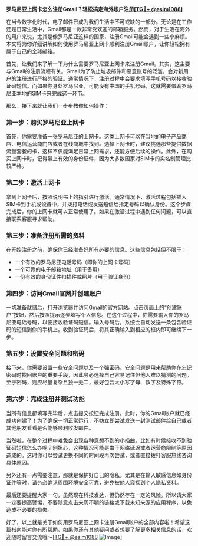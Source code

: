 **罗马尼亚上网卡怎么注册Gmail？轻松搞定海外账户注册[[TG💪+ @esim1088](https://t.me/s/esim1088)]**

在当今数字化时代，电子邮件已成为我们生活中不可或缺的一部分。无论是在工作还是日常生活中，Gmail都是一款非常受欢迎的邮箱服务。然而，对于生活在海外的用户来说，尤其是像罗马尼亚这样的国家，注册Gmail可能会遇到一些小麻烦。本文将为你详细讲解如何使用罗马尼亚上网卡顺利注册Gmail账户，让你轻松拥有属于自己的全球邮箱。

首先，让我们来了解一下为什么需要罗马尼亚上网卡来注册Gmail。其实，这主要与Gmail的注册流程有关。Gmail为了防止垃圾邮件和恶意账号的泛滥，会对新用户的注册进行严格的验证。通常情况下，注册过程中会要求填写手机号码以接收验证码短信。而如果你身处罗马尼亚，可能没有中国的手机号码，这就需要借助罗马尼亚本地的SIM卡来完成这一环节。

那么，接下来就让我们一步步教你如何操作：

### 第一步：购买罗马尼亚上网卡

首先，你需要准备一张罗马尼亚的上网卡。这类上网卡可以在当地的电子产品商店、电信运营商门店或者在线商城中找到。选择上网卡时，建议挑选那些提供数据流量套餐的卡，这样不仅能满足日常上网需求，还能方便后续的操作。此外，在购买上网卡时，记得带上有效的身份证件，因为大多数国家对SIM卡的实名制管理比较严格。

### 第二步：激活上网卡

拿到上网卡后，按照说明书上的指引进行激活。通常情况下，激活过程包括插入SIM卡到手机或设备中，并拨打电话或发送短信给指定号码以确认身份。这个步骤完成后，你的上网卡就可以正常使用了。如果在激活过程中遇到任何问题，可以直接联系客服寻求帮助。

### 第三步：准备注册所需的资料

在开始注册之前，确保你已经准备好所有必要的信息。这些信息包括但不限于：
- 一个有效的罗马尼亚电话号码（即你的上网卡号码）
- 一个可靠的电子邮箱地址（用于备用）
- 一份有效的身份证件扫描件或照片（用于验证身份）

### 第四步：访问Gmail官网并创建账户

一切准备就绪后，打开浏览器并访问Gmail的官方网站。点击页面上的“创建账户”按钮，然后按照提示逐步填写个人信息。在这个过程中，你需要输入你的罗马尼亚电话号码，以便接收验证码短信。输入号码后，系统会自动发送一条包含验证码的短信到你的手机上。收到验证码后，将其正确输入到相应的框内即可继续下一步。

### 第五步：设置安全问题和密码

接下来，你需要设置一些安全问题以及一个强密码。安全问题是用来帮助你在忘记密码时找回账户的重要手段，因此务必选择自己容易记住但他人难以猜测的问题。至于密码，则应尽量复杂且独一无二，最好包含大小写字母、数字及特殊字符。

### 第六步：完成注册并测试功能

当所有信息都填写完毕后，点击提交按钮完成注册。此时，你的Gmail账户就已经成功创建了！为了确保一切正常运行，不妨立即尝试发送一封测试邮件给自己或者其他朋友看看是否能够顺利收发邮件。

当然啦，在整个过程中难免会出现各种意想不到的小插曲。比如有时候接收不到验证码短信怎么办呢？别担心，这种情况可能是由于网络延迟或者运营商限制等原因造成的。这时你可以尝试更换不同的时间段再次尝试，或者直接拨打客服热线咨询具体原因。

另外还有一点需要注意，那就是保护好自己的隐私。尤其是在输入敏感信息如身份证件等时，请务必确认周围环境安全可靠，避免被他人窥探到个人隐私资料。

最后还要提醒大家一句，虽然现在科技发达，但仍然存在一定的风险。所以请大家一定要提高警惕，不要随意点击来历不明的链接或下载未知来源的应用程序，以免造成不必要的损失。

好了，以上就是关于如何用罗马尼亚上网卡注册Gmail账户的全部内容啦！希望这篇指南能对你有所帮助。如果你还有其他疑问或者想要了解更多相关信息的话，欢迎随时留言交流哦～[[TG💪+ @esim1088](https://t.me/s/esim1088) ![Image](https://i.postimg.cc/4NQfJmqS/Snipaste-2025-05-13-00-14-12.png)]